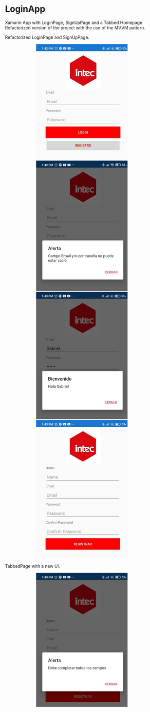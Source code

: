 # LoginApp
Xamarin App with LoginPage, SignUpPage and a Tabbed Homepage. Refactorized version of the project with the use of the MVVM pattern.

<p>
Refactorized LoginPage and SignUpPage.
</p>
<p align="center">
 <img width="300" height:"300" src="App Screenshots/1.jpg" title="Captura 1"/>
 <img width="300" height:"300" src="App Screenshots/2.jpg" title="Captura 2"/> 
 <img width="300" height:"300" src="App Screenshots/3.jpg" title="Captura 3"/>
 <img width="300" height:"300" src="App Screenshots/4.jpg" title="Captura 4"/>
</p>

<p>
TabbedPage with a new UI.
</p>
<p align="center">
 <img width="300" height:"300" src="App Screenshots/5.jpg" title="Captura 5"/>
</p>
